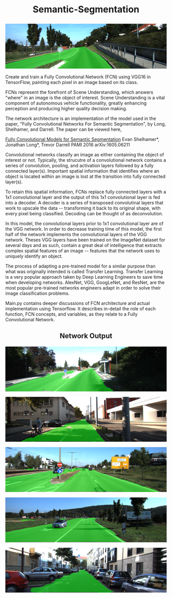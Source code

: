 # <p align="center"> Semantic-Segmentation </p>

<p align="center"> <img src="network_output/road_2.png"></p>

Create and train a Fully Convolutional Network (FCN) using VGG16 in TensorFlow, painting each pixel in an image based on its class.


FCNs represent the forefront of Scene Understanding, which answers "where" in an image is the object of interest. Scene Understanding is a vital component of autonomous vehicle functionality, greatly enhancing perception and producing higher quality decision making.

The network architecture is an implementation of the model used in the paper, "Fully Convolutional Networks For Semantic Segmentation", by Long, Shelhamer, and Darrell. The paper can be viewed here,

[Fully Convolutional Models for Semantic Segmentation](https://people.eecs.berkeley.edu/~jonlong/long_shelhamer_fcn.pdf)
Evan Shelhamer*, Jonathan Long*, Trevor Darrell
PAMI 2016
arXiv:1605.06211

Convolutional networks classify an image as either containing the object of interest or not. Typically, the strucutre of a convolutional network contains a series of convolution, pooling, and activation layers followed by a fully connected layer(s). Important spatial information that identifies where an object is located within an image is lost at the transition into fully connected layer(s).

To retain this spatial information, FCNs replace fully connected layers with a 1x1 convolutional layer and the output of this 1x1 convolutional layer is fed into a decoder. A decoder is a series of transposed convolutinal layers that work to upscale the data -- transforming it back to its original shape, with every pixel being classified. Decoding can be thought of as deconvolution.

In this model, the convolutional layers prior to 1x1 convolutional layer are of the VGG network. In order to decrease training time of this model, the first half of the network implements the convolutional layers of the VGG network. Theses VGG layers have been trained on the ImageNet dataset for several days and as such, contain a great deal of intelligence that extracts complex spatial features of an image -- features that the network uses to uniquely identify an object.  

The process of adapting a pre-trained model for a similar purpose than what was originally intended is called Transfer Learning. Transfer Learning is a very popular approach taken by Deep Learning Engineers to save time when developing networks. AlexNet, VGG, GoogLeNet, and ResNet, are the most popular pre-trained networks engineers adapt in order to solve their image classification problems.

Main.py contains deeper discussions of FCN architecture and actual implementation using Tensorflow. It describes in-detail the role of each function, FCN concepts, and variables, as they relate to a Fully Convolutional Network.


## <p align="center"> Network Output </p>

<p align="center"> <img src="network_output/road_1.png"></p>

<p align="center"> <img src="network_output/road_3.png"></p>

<p align="center"> <img src="network_output/road_4.png"></p>

<p align="center"> <img src="network_output/road_5.png"></p>

<p align="center"> <img src="network_output/road_6.png"></p>


